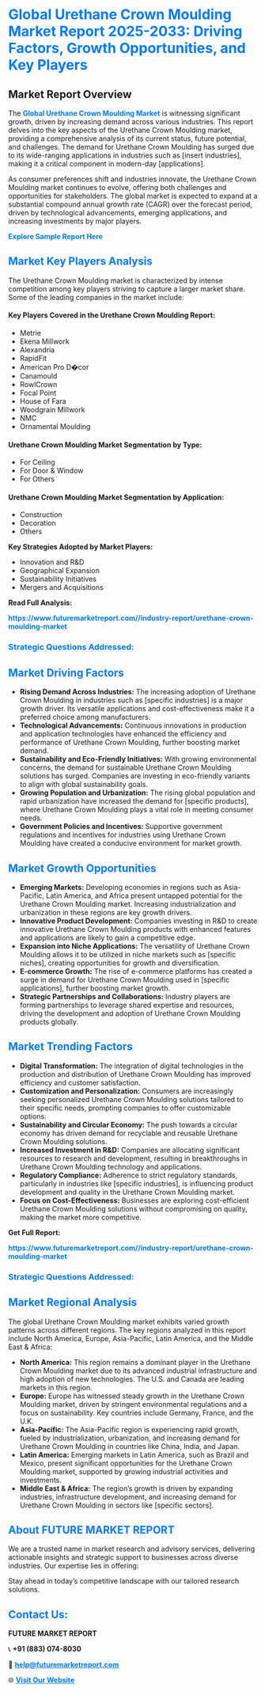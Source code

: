 <h1 style="color: #007BFF;">Global Urethane Crown Moulding Market Report 2025-2033: Driving Factors, Growth Opportunities, and Key Players</h1>

<section id="overview">
<h2>Market Report Overview</h2>
<p>The <a href="https://www.futuremarketreport.com//industry-report/urethane-crown-moulding-market" style="color: #007BFF; text-decoration: none;"><strong>Global Urethane Crown Moulding Market</strong></a> is witnessing significant growth, driven by increasing demand across various industries. This report delves into the key aspects of the Urethane Crown Moulding market, providing a comprehensive analysis of its current status, future potential, and challenges. The demand for Urethane Crown Moulding has surged due to its wide-ranging applications in industries such as [insert industries], making it a critical component in modern-day [applications].</p>
<p>As consumer preferences shift and industries innovate, the Urethane Crown Moulding market continues to evolve, offering both challenges and opportunities for stakeholders. The global market is expected to expand at a substantial compound annual growth rate (CAGR) over the forecast period, driven by technological advancements, emerging applications, and increasing investments by major players.</p>
</section>

<section id="overview">
<p><a href="https://www.futuremarketreport.com//request-sample/reportId=84640" style="color: #007BFF; text-decoration: none;"><strong>Explore Sample Report Here</strong></a></p>
</section>

<section id="key-players">
<h2 style="color: #007BFF;">Market Key Players Analysis</h2>
<p>The Urethane Crown Moulding market is characterized by intense competition among key players striving to capture a larger market share. Some of the leading companies in the market include:</p>
<h4>Key Players Covered in the Urethane Crown Moulding Report:</h4>
<ul><li>Metrie</li><li>Ekena Millwork</li><li>Alexandria</li><li>RapidFit</li><li>American Pro D�cor</li><li>Canamould</li><li>RowlCrown</li><li>Focal Point</li><li>House of Fara</li><li>Woodgrain Millwork</li><li>NMC</li><li>Ornamental Moulding</li></ul>
<h4>Urethane Crown Moulding Market Segmentation by Type:</h4>
<ul><li>For Ceiling</li><li>For Door &amp; Window</li><li>For Others</li></ul>

<h4>Urethane Crown Moulding Market Segmentation by Application:</h4>
<ul><li>Construction</li><li>Decoration</li><li>Others</li></ul>
<p><strong>Key Strategies Adopted by Market Players:</strong></p>
<ul>
<li>Innovation and R&D</li>
<li>Geographical Expansion</li>
<li>Sustainability Initiatives</li>
<li>Mergers and Acquisitions</li>
</ul>
</section>

<section>
<p><strong>Read Full Analysis: </strong></p><a href="https://www.futuremarketreport.com//industry-report/urethane-crown-moulding-market" style="color: #007BFF; text-decoration: none;"><strong>https://www.futuremarketreport.com//industry-report/urethane-crown-moulding-market</strong></a>
<h3 style="color: #007BFF;">Strategic Questions Addressed:</h3>
</section>

<section id="driving-factors">
<h2 style="color: #007BFF;">Market Driving Factors</h2>
<ul>
<li><strong>Rising Demand Across Industries:</strong> The increasing adoption of Urethane Crown Moulding in industries such as [specific industries] is a major growth driver. Its versatile applications and cost-effectiveness make it a preferred choice among manufacturers.</li>
<li><strong>Technological Advancements:</strong> Continuous innovations in production and application technologies have enhanced the efficiency and performance of Urethane Crown Moulding, further boosting market demand.</li>
<li><strong>Sustainability and Eco-Friendly Initiatives:</strong> With growing environmental concerns, the demand for sustainable Urethane Crown Moulding solutions has surged. Companies are investing in eco-friendly variants to align with global sustainability goals.</li>
<li><strong>Growing Population and Urbanization:</strong> The rising global population and rapid urbanization have increased the demand for [specific products], where Urethane Crown Moulding plays a vital role in meeting consumer needs.</li>
<li><strong>Government Policies and Incentives:</strong> Supportive government regulations and incentives for industries using Urethane Crown Moulding have created a conducive environment for market growth.</li>
</ul>
</section>

<section id="growth-opportunities">
<h2 style="color: #007BFF;">Market Growth Opportunities</h2>
<ul>
<li><strong>Emerging Markets:</strong> Developing economies in regions such as Asia-Pacific, Latin America, and Africa present untapped potential for the Urethane Crown Moulding market. Increasing industrialization and urbanization in these regions are key growth drivers.</li>
<li><strong>Innovative Product Development:</strong> Companies investing in R&D to create innovative Urethane Crown Moulding products with enhanced features and applications are likely to gain a competitive edge.</li>
<li><strong>Expansion into Niche Applications:</strong> The versatility of Urethane Crown Moulding allows it to be utilized in niche markets such as [specific niches], creating opportunities for growth and diversification.</li>
<li><strong>E-commerce Growth:</strong> The rise of e-commerce platforms has created a surge in demand for Urethane Crown Moulding used in [specific applications], further boosting market growth.</li>
<li><strong>Strategic Partnerships and Collaborations:</strong> Industry players are forming partnerships to leverage shared expertise and resources, driving the development and adoption of Urethane Crown Moulding products globally.</li>
</ul>
</section>

<section id="trending-factors">
<h2 style="color: #007BFF;">Market Trending Factors</h2>
<ul>
<li><strong>Digital Transformation:</strong> The integration of digital technologies in the production and distribution of Urethane Crown Moulding has improved efficiency and customer satisfaction.</li>
<li><strong>Customization and Personalization:</strong> Consumers are increasingly seeking personalized Urethane Crown Moulding solutions tailored to their specific needs, prompting companies to offer customizable options.</li>
<li><strong>Sustainability and Circular Economy:</strong> The push towards a circular economy has driven demand for recyclable and reusable Urethane Crown Moulding solutions.</li>
<li><strong>Increased Investment in R&D:</strong> Companies are allocating significant resources to research and development, resulting in breakthroughs in Urethane Crown Moulding technology and applications.</li>
<li><strong>Regulatory Compliance:</strong> Adherence to strict regulatory standards, particularly in industries like [specific industries], is influencing product development and quality in the Urethane Crown Moulding market.</li>
<li><strong>Focus on Cost-Effectiveness:</strong> Businesses are exploring cost-efficient Urethane Crown Moulding solutions without compromising on quality, making the market more competitive.</li>
</ul>
</section>

<section>
<p><strong>Get Full Report: </strong></p><a href="https://www.futuremarketreport.com//industry-report/urethane-crown-moulding-market" style="color: #007BFF; text-decoration: none;"><strong>https://www.futuremarketreport.com//industry-report/urethane-crown-moulding-market</strong></a>
<h3 style="color: #007BFF;">Strategic Questions Addressed:</h3>
</section>


<section id="regional-analysis">
<h2 style="color: #007BFF;">Market Regional Analysis</h2>
<p>The global Urethane Crown Moulding market exhibits varied growth patterns across different regions. The key regions analyzed in this report include North America, Europe, Asia-Pacific, Latin America, and the Middle East & Africa:</p>
<ul>
<li><strong>North America:</strong> This region remains a dominant player in the Urethane Crown Moulding market due to its advanced industrial infrastructure and high adoption of new technologies. The U.S. and Canada are leading markets in this region.</li>
<li><strong>Europe:</strong> Europe has witnessed steady growth in the Urethane Crown Moulding market, driven by stringent environmental regulations and a focus on sustainability. Key countries include Germany, France, and the U.K.</li>
<li><strong>Asia-Pacific:</strong> The Asia-Pacific region is experiencing rapid growth, fueled by industrialization, urbanization, and increasing demand for Urethane Crown Moulding in countries like China, India, and Japan.</li>
<li><strong>Latin America:</strong> Emerging markets in Latin America, such as Brazil and Mexico, present significant opportunities for the Urethane Crown Moulding market, supported by growing industrial activities and investments.</li>
<li><strong>Middle East & Africa:</strong> The region’s growth is driven by expanding industries, infrastructure development, and increasing demand for Urethane Crown Moulding in sectors like [specific sectors].</li>
</ul>
</section>

<footer>
<h2 style="color: #007BFF;">About FUTURE MARKET REPORT</h2>
<p>We are a trusted name in market research and advisory services, delivering actionable insights and strategic support to businesses across diverse industries. Our expertise lies in offering:</p>

<p>Stay ahead in today’s competitive landscape with our tailored research solutions.</p>

<h2 style="color: #007BFF;">Contact Us:</h2>
<p><strong>FUTURE MARKET REPORT</strong></p>
<p>📞 <strong>+91 (883) 074-8030</strong></p>
<p>📧 <strong><a href="mailto:help@futuremarketreport.com" style="color: #007BFF;">help@futuremarketreport.com</a></strong></p>
<p>🌐 <strong><a href="https://www.futuremarketreport.com/" style="color: #007BFF;">Visit Our Website</a></strong></p>
</footer>